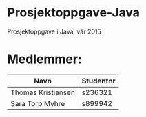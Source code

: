 ﻿# Prosjektoppgave-Java
Prosjektoppgave i Java, vår 2015

<h1>Medlemmer:</h1>

Navn              |Studentnr
------------------|---------
Thomas Kristiansen|s236321
Sara Torp Myhre   |s899942
